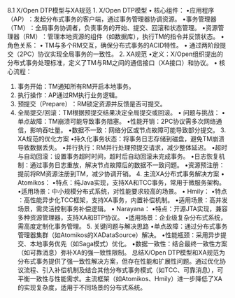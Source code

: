 8.1 X/Open DTP模型与XA规范
​​1. X/Open DTP模型​​
• ​​核心组件​​：
• ​​应用程序（AP）​​：发起分布式事务的客户端，通过事务管理器协调资源。
• ​​事务管理器（TM）​​：全局事务协调者，负责事务的开始、提交、回滚和状态管理。
• ​​资源管理器（RM）​​：管理本地资源的组件（如数据库），执行TM的指令并反馈状态。
• ​​角色关系​​：
• TM与多个RM交互，确保分布式事务的ACID特性。
• 通过两阶段提交（2PC）协议实现全局事务的一致性。
​​2. XA规范​​
• ​​定义​​：X/Open组织提出的分布式事务处理标准，定义了TM与RM之间的通信接口（XA接口）和协议。
• ​​核心流程​​：

1. ​​事务开始​​：TM通知所有RM开启本地事务。
2. ​​执行操作​​：AP通过RM执行业务逻辑。
3. ​​预提交（Prepare）​​：RM锁定资源并反馈是否可提交。
4. ​​全局提交/回滚​​：TM根据预提交结果决定全局提交或回滚。
   • ​​问题与挑战​​：
   • ​​单点故障​​：TM崩溃可能导致事务阻塞。
   • ​​性能开销​​：2PC协议需多次网络通信，影响吞吐量。
   • ​​数据不一致​​：网络分区或节点故障可能导致部分提交。
   ​​3. XA规范的优化方案​​
   • ​​持久化事务状态​​：将事务日志存储到磁盘，避免TM崩溃导致数据丢失。
   • ​​并行执行​​：RM并行处理预提交请求，减少整体延迟。
   • ​​超时与自动回滚​​：设置事务超时时间，超时后自动回滚未完成事务。
   • ​​日志恢复机制​​：通过事务日志重放，解决节点故障后的数据不一致问题。
   • ​​资源预注册​​：提前将RM资源注册到TM，减少协调开销。
   ​​4. 主流XA分布式事务解决方案​​
   • ​​Atomikos​​：
   • ​​特点​​：纯Java实现，支持XA和TCC事务，常用于微服务架构。
   • ​​适用场景​​：中小规模分布式系统，对性能要求较高的场景。
   • ​​Hmily​​：
   • ​​特点​​：高性能异步化TCC框架，支持XA事务，内置补偿机制。
   • ​​适用场景​​：高并发场景，需灵活控制事务补偿逻辑。
   • ​​Narayana​​：
   • ​​特点​​：开源JTA实现，兼容多种资源管理器，支持XA和BTP协议。
   • ​​适用场景​​：企业级复杂分布式系统，需高度定制化事务管理。
   ​​5. 关键问题与解决思路​​
   • ​​单点故障​​：通过分布式事务管理器集群（如Atomikos的XADataSource）解决。
   • ​​性能瓶颈​​：采用异步提交、本地事务优先（如Saga模式）优化。
   • ​​数据一致性​​：结合最终一致性方案（如可靠消息）弥补XA的强一致性限制。
   ​​总结​​
   X/Open
   DTP模型和XA规范为分布式事务提供了强一致性解决方案，但存在性能和扩展性问题。通过优化协议流程、引入补偿机制及结合其他分布式事务模式（如TCC、可靠消息），可平衡一致性与性能需求。主流框架（如Atomikos、Hmily）进一步降低了XA的实现复杂度，适用于不同场景的分布式系统。